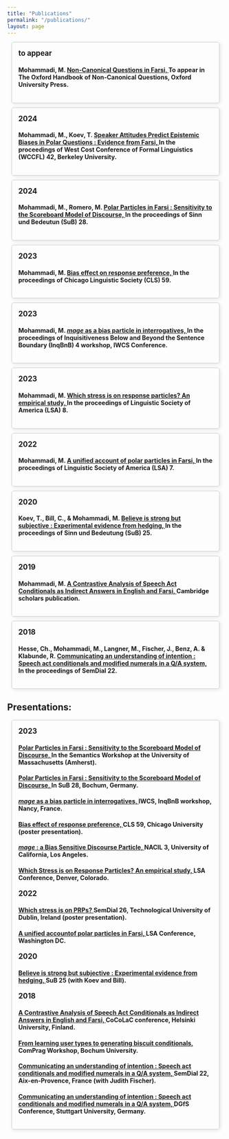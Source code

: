 ```yaml
---
title: "Publications"
permalink: "/publications/"
layout: page
---
```

<style>
.publications {
  display: contents;
  flex-wrap: wrap;
  justify-content: center;
  margin: 20px;
}

.publication {
  border: 1px solid #ccc;
  border-radius: 5px;
  margin: 10px;
  box-shadow: 2px 2px 8px rgba(0, 0, 0, 0.1);
  transition: box-shadow 0.3s ease;
}

.publication a {
  text-decoration: none;
  color: inherit;
}

.publication:hover {
  box-shadow: 4px 4px 16px rgba(0, 0, 0, 0.2);
}

.publication-content {
  padding: 15px;
}

.publication h3 {
  margin: 0 0 10px;
  font-size: 1.2em;
}

.publication p {
  margin: 5px 0;
  color: #555;
}
</style>

<div class="publications">
    <!-- Add your publication.... -->
    <div class="publication">
    <!--  <a href="pdfs/paper1.pdf" target="_blank">  -->
        <div class="publication-content">
          <h3> to appear </h3>
          <h4> 
            Mohammadi, M. 
            <u> Non-Canonical Questions in Farsi, </u>
            To appear in The Oxford Handbook of Non-Canonical Questions, Oxford University Press.
          </h4>
        </div>
  <!--    </a>  -->
    </div>
    <!-- Add your publication.... -->
    <div class="publication">
      <a href="pdfs/paper1.pdf" target="_blank">
        <div class="publication-content">
          <h3> 2024 </h3>
          <h4>
            Mohammadi, M., Koev, T. 
            <u> Speaker Attitudes Predict Epistemic Biases in Polar Questions : Evidence from Farsi, </u>
            In the proceedings of West Cost Conference of Formal Linguistics (WCCFL) 42, Berkeley University.
          </h4>
        </div>
      </a>
    </div>
    <!-- Add your publication.... -->
    <div class="publication">
      <a href="pdfs/paper1.pdf" target="_blank">
        <div class="publication-content">
          <h3> 2024 </h3>
          <h4> Mohammadi, M., Romero, M. 
            <u> Polar Particles in Farsi : Sensitivity to the Scoreboard Model of Discourse, </u>
            In the proceedings of Sinn und Bedeutun (SuB) 28.
          </h4>
        </div>
      </a>
    </div>
    <!-- Add your publication.... -->
    <div class="publication">
      <a href="pdfs/paper1.pdf" target="_blank">
        <div class="publication-content">
          <h3> 2023 </h3>
          <h4> Mohammadi, M. 
            <u> Bias effect on response preference, </u>
            In the proceedings of Chicago Linguistic Society (CLS) 59.
          </h4>
        </div>
      </a>
    </div>
    <!-- Add your publication.... -->
    <div class="publication">
      <a href="pdfs/paper1.pdf" target="_blank">
        <div class="publication-content">
          <h3> 2023 </h3>
          <h4> Mohammadi, M. 
            <u> <i>mage</i> as a bias particle in interrogatives, </u>
            In the proceedings of Inquisitiveness Below and Beyond the Sentence Boundary (InqBnB) 4 workshop, IWCS Conference.
          </h4>
        </div>
      </a>
    </div>
    <!-- Add your publication.... -->
    <div class="publication">
      <a href="pdfs/paper1.pdf" target="_blank">
        <div class="publication-content">
          <h3> 2023 </h3>
          <h4> Mohammadi, M. 
            <u> Which stress is on response particles? An empirical study, </u>
            In the proceedings of Linguistic Society of America (LSA) 8.
          </h4>
        </div>
      </a>
    </div>
    <!-- Add your publication.... -->
    <div class="publication">
      <a href="pdfs/paper1.pdf" target="_blank">
        <div class="publication-content">
          <h3> 2022 </h3>
          <h4> 
            Mohammadi, M. 
            <u> A unified account of polar particles in Farsi, </u>
            In the proceedings of Linguistic Society of America (LSA) 7.
          </h4>
        </div>
      </a>
    </div>
    <!-- Add your publication.... -->
    <div class="publication">
      <a href="pdfs/paper1.pdf" target="_blank">
        <div class="publication-content">
          <h3> 2020 </h3>
          <h4> Koev, T., Bill, C., & Mohammadi, M. 
            <u> Believe is strong but subjective : Experimental evidence from hedging, </u>
            In the proceedings of Sinn und Bedeutung (SuB) 25.
          </h4>
        </div>
      </a>
    </div>
    <!-- Add your publication.... -->
      <div class="publication">
      <a href="pdfs/paper1.pdf" target="_blank">
        <div class="publication-content">
          <h3> 2019 </h3>
          <h4> Mohammadi, M. 
            <u> A Contrastive Analysis of Speech Act Conditionals as Indirect Answers in English and Farsi, </u>
            Cambridge scholars publication.
          </h4>
        </div>
      </a>
    </div>
    <!-- Add your publication.... -->
    <div class="publication">
      <a href="pdfs/paper1.pdf" target="_blank">
        <div class="publication-content">
          <h3> 2018 </h3>
          <h4> Hesse, Ch., Mohammadi, M., Langner, M., Fischer, J., Benz, A. & Klabunde, R. 
            <u> Communicating an understanding of intention : Speech act conditionals and modified numerals in a Q/A system, </u>
            In the proceedings of SemDial 22.
          </h4>
        </div>
      </a>
    </div>
    <!-- Add your publication.... -->
    <!-- Template 
      <div class="publication">
      <a href="pdfs/paper1.pdf" target="_blank">
        <div class="publication-content">
          <h3> year </h3>
          <h4> citation
          </h4>
        </div>
      </a>
    </div>
    -->
  </div>


<h2> Presentations: </h2>
<div class="publications">
    <div class="publication">
        <div class="publication-content">
          <!-- Add your presentation under the related year -->
          <h3> 2023 </h3>
          <!-- Add your presentation -->
          <h4>
            <u> Polar Particles in Farsi : Sensitivity to the Scoreboard Model of Discourse,
            </u>
            In the Semantics Workshop at the University of Massachusetts (Amherst).
          </h4>
          <!-- Add your presentation -->
          <h4>
            <u> Polar Particles in Farsi : Sensitivity to the Scoreboard Model of Discourse,
            </u>
            In SuB 28, Bochum, Germany.
          </h4>
          <!-- Add your presentation -->
          <h4>
            <u> <i>mage</i> as a bias particle in interrogatives,
            </u>
            IWCS, InqBnB workshop, Nancy, France.
          </h4>
          <!-- Add your presentation -->
          <h4>
            <u> Bias effect of response preference,
            </u>
            CLS 59, Chicago University (poster presentation).
          </h4>
          <!-- Add your presentation -->
          <h4>
            <u> <i>mage</i> : a Bias Sensitive Discourse Particle,
            </u>
             NACIL 3, University of California, Los Angeles.
          </h4>
          <!-- Add your presentation -->
          <h4>
            <u> Which Stress is on Response Particles? An empirical study, 
            </u>
            LSA Conference, Denver, Colorado.
          </h4>
          <!-- Add your presentation under the related year -->
          <h3> 2022 </h3>
          <!-- Add your presentation -->
          <h4>
            <u> Which stress is on PRPs?
            </u>
            SemDial 26, Technological University of Dublin, Ireland (poster presentation). 
          </h4>
          <!-- Add your presentation -->
          <h4>
            <u> A unified accountof polar particles in Farsi,
            </u>
            LSA Conference, Washington DC.
          </h4>
          <!-- Add your presentation under the related year -->
          <h3> 2020 </h3>
          <!-- Add your presentation -->
          <h4>
            <u> Believe is strong but subjective : Experimental evidence from hedging,
            </u>
            SuB 25 (with Koev and Bill).
          </h4>
          <!-- Add your presentation under the related year -->
          <h3> 2018 </h3>
          <!-- Add your presentation -->
          <h4>
            <u> A Contrastive Analysis of Speech Act Conditionals as Indirect Answers in English and Farsi,
            </u>
            CoCoLaC conference, Helsinki University, Finland.
          </h4>
          <!-- Add your presentation -->
          <h4>
            <u> From learning user types to generating biscuit conditionals,
            </u>
            ComPrag Workshop, Bochum University.
          </h4>
          <!-- Add your presentation -->
          <h4>
            <u> Communicating an understanding of intention : Speech act conditionals and modified numerals in a Q/A system,
            </u>
            SemDial 22, Aix-en-Provence, France (with Judith Fischer).
          </h4>
          <!-- Add your presentation -->
          <h4>
            <u> Communicating an understanding of intention : Speech act conditionals and modified numerals in a Q/A system,
            </u>
            DGfS Conference, Stuttgart University, Germany.
          </h4>
        </div>
    </div>
 </div>
